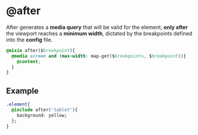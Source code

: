 # @after

After generates a **media query** that will be valid for the element, **only after** the viewport reaches a **minimum width**, dictated by the breakpoints defined into the **config** file.

```css
@mixin after($breakpoint){
  @media screen and (max-width: map-get($breakpoints, $breakpoint)){
    @content;
  }
}
```

## Example

```css
.element{
  @include after('tablet'){
    background: yellow;
  };
}
```